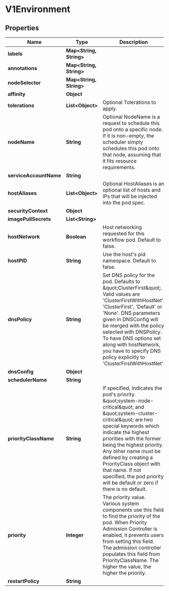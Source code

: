 

# V1Environment


## Properties

Name | Type | Description | Notes
------------ | ------------- | ------------- | -------------
**labels** | **Map&lt;String, String&gt;** |  |  [optional]
**annotations** | **Map&lt;String, String&gt;** |  |  [optional]
**nodeSelector** | **Map&lt;String, String&gt;** |  |  [optional]
**affinity** | **Object** |  |  [optional]
**tolerations** | **List&lt;Object&gt;** | Optional Tolerations to apply. |  [optional]
**nodeName** | **String** | Optional NodeName is a request to schedule this pod onto a specific node. If it is non-empty, the scheduler simply schedules this pod onto that node, assuming that it fits resource requirements. |  [optional]
**serviceAccountName** | **String** |  |  [optional]
**hostAliases** | **List&lt;Object&gt;** | Optional HostAliases is an optional list of hosts and IPs that will be injected into the pod spec. |  [optional]
**securityContext** | **Object** |  |  [optional]
**imagePullSecrets** | **List&lt;String&gt;** |  |  [optional]
**hostNetwork** | **Boolean** | Host networking requested for this workflow pod. Default to false. |  [optional]
**hostPID** | **String** | Use the host&#39;s pid namespace. Default to false. |  [optional]
**dnsPolicy** | **String** | Set DNS policy for the pod. Defaults to \&quot;ClusterFirst\&quot;. Valid values are &#39;ClusterFirstWithHostNet&#39;, &#39;ClusterFirst&#39;, &#39;Default&#39; or &#39;None&#39;. DNS parameters given in DNSConfig will be merged with the policy selected with DNSPolicy. To have DNS options set along with hostNetwork, you have to specify DNS policy explicitly to &#39;ClusterFirstWithHostNet&#39;. |  [optional]
**dnsConfig** | **Object** |  |  [optional]
**schedulerName** | **String** |  |  [optional]
**priorityClassName** | **String** | If specified, indicates the pod&#39;s priority. \&quot;system-node-critical\&quot; and \&quot;system-cluster-critical\&quot; are two special keywords which indicate the highest priorities with the former being the highest priority. Any other name must be defined by creating a PriorityClass object with that name. If not specified, the pod priority will be default or zero if there is no default. |  [optional]
**priority** | **Integer** | The priority value. Various system components use this field to find the priority of the pod. When Priority Admission Controller is enabled, it prevents users from setting this field. The admission controller populates this field from PriorityClassName. The higher the value, the higher the priority. |  [optional]
**restartPolicy** | **String** |  |  [optional]



